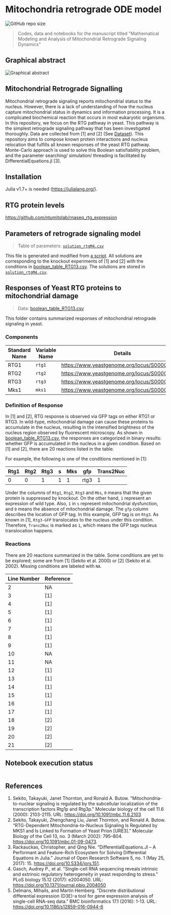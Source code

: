 # Mitochondria retrograde ODE model

![GitHub repo size](https://img.shields.io/github/repo-size/ntumitolab/mitochondria-retrograde-model)

> Codes, data and notebooks for the manuscript titled "Mathematical Modeling and Analysis of Mitochondrial Retrograde Signaling Dynamics"

## Graphical abstract

![Graphical abstract](https://user-images.githubusercontent.com/29009898/130342513-081f4592-3cc6-4468-ba3b-868416f3be6b.png)

## Mitochondrial Retrograde Signalling

Mitochondrial retrograde signaling reports mitochondrial status to the nucleus. However, there is a lack of understanding of how the nucleus capture mitochondrial status in dynamics and information processing. It is a complicated biochemical reaction that occurs in most eukaryotic organisms. In this repository, we focus on the RTG pathway in yeast. This pathway is the simplest retrograde signaling pathway that has been investigated thoroughly. Data are collected from [1] and [2] (See [Dataset](#dataset)). This repository aims to compose known protein interactions and nucleus relocation that fulfills all known responses of the yeast RTG pathway. Monte-Carlo approach is used to solve this Boolean satisfiability problem, and the parameter searching/ simulation/ threading is facilitated by DifferentialEquations.jl [3].

## Installation

Julia v1.7+ is needed (https://julialang.org/).

## RTG protein levels

<https://github.com/ntumitolab/rnaseq_rtg_expression>

## Parameters of retrograde signaling model

> Table of parameters: [`solution_rtgM4.csv`](https://github.com/ntumitolab/mitochondria-retrograde-model/blob/main/src/data/solution_rtgM4.csv)

This file is generated and modified from [a script](https://github.com/stevengogogo/RetroSignalModel.jl/blob/82cc8fd91b1fa03983c08a5eed1144bac3e93dcc/scripts/find_valid_solutions.jl). All solutions are corresponding to the knockout experiments of [1] and [2] with the conditions in [boolean_table_RTG13.csv](https://github.com/ntumitolab/mitochondria-retrograde-model/blob/main/src/data/boolean_table_RTG13.csv). The solutions are stored in [`solution_rtgM4.csv`](https://github.com/ntumitolab/mitochondria-retrograde-model/blob/main/src/data/solution_rtgM4.csv).

## Responses of Yeast RTG proteins to mitochondrial damage

> Data: [boolean_table_RTG13.csv](https://github.com/ntumitolab/mitochondria-retrograde-model/blob/main/src/data/boolean_table_RTG13.csv)

This folder contains summarized responses of mitochondrial retrograde signaling in yeast.

### Components

| Standard Name | Variable Name | Details                                      |
| ------------- | ------------- | -------------------------------------------- |
| RTG1          | `rtg1`        | https://www.yeastgenome.org/locus/S000005428 |
| RTG2          | `rtg2`        | https://www.yeastgenome.org/locus/S000005428 |
| RTG3          | `rtg3`        | https://www.yeastgenome.org/locus/S000000199 |
| Mks1          | `mks1`        | https://www.yeastgenome.org/locus/S000005020 |

### Definition of Response

In [1] and [2], RTG response is observed via GFP tags on either RTG1 or RTG3. In wild-type, mitochondrial damage can cause these proteins to accumulate in the nucleus, resulting in the intensified brightness of the nucleus region observed by fluorescent microscopy. As shown in [boolean_table_RTG13.csv](src/data/boolean_table_RTG13.csv), the responses are categorized in binary results: whether GFP is accumulated in the nucleus in a given condition. Based on [1] and [2], there are 20 reactions listed in the table.

For example, the following is one of the conditions mentioned in [1]:

| Rtg1 | Rtg2 | Rtg3 | s   | Mks | gfp  | Trans2Nuc |
| ---- | ---- | ---- | --- | --- | ---- | --------- |
| 0    | 0    | 1    | 1   | 1   | rtg3 | 1         |

Under the columns of `Rtg1`, `Rtg2`, `Rtg3` and `Mks`, `0` means that the given protein is suppressed by knockout. On the other hand, `1` represent an expression of wild type. Also, `1` in `s` represent mitochondrial dysfunction, and `0` means the absence of mitochondrial damage. The `gfp` column describes the location of GFP tag. In this example, GFP tag is on `Rtg3`. As known in [1], `Rtg3-GFP` translocates to the nucleus under this condition. Therefore, `Trans2Nuc` is marked as `1`, which means the GFP tags nucleus translocation happens.

### Reactions

There are 20 reactions summarized in the table. Some conditions are yet to be explored; some are from [1] (Sekito et al. 2000) or [2] (Sekito et al. 2002). Missing conditions are labeled with `NA`.

| Line Number | Reference |
| ----------- | --------- |
| 2           | NA        |
| 3           | [1]       |
| 4           | [1]       |
| 5           | [1]       |
| 6           | [1]       |
| 7           | [1]       |
| 8           | [1]       |
| 9           | [1]       |
| 10          | NA        |
| 11          | NA        |
| 12          | [1]       |
| 13          | [1]       |
| 14          | [1]       |
| 15          | [1]       |
| 16          | [1]       |
| 17          | [1]       |
| 18          | [2]       |
| 19          | [2]       |
| 20          | [2]       |
| 21          | [2]       |

## Notebook execution status

```{nb-exec-table}
```

## References

1. Sekito, Takayuki, Janet Thornton, and Ronald A. Butow. "Mitochondria-to-nuclear signaling is regulated by the subcellular localization of the transcription factors Rtg1p and Rtg3p." Molecular biology of the cell 11.6 (2000): 2103-2115. URL: https://doi.org/10.1091/mbc.11.6.2103
2. Sekito, Takayuki, Zhengchang Liu, Janet Thornton, and Ronald A. Butow. “RTG-Dependent Mitochondria-to-Nucleus Signaling Is Regulated by MKS1 and Is Linked to Formation of Yeast Prion [URE3].” Molecular Biology of the Cell 13, no. 3 (March 2002): 795–804. https://doi.org/10.1091/mbc.01-09-0473.
3. Rackauckas, Christopher, and Qing Nie. “DifferentialEquations.Jl – A Performant and Feature-Rich Ecosystem for Solving Differential Equations in Julia.” Journal of Open Research Software 5, no. 1 (May 25, 2017): 15. https://doi.org/10.5334/jors.151.
4. Gasch, Audrey P., et al. "Single-cell RNA sequencing reveals intrinsic and extrinsic regulatory heterogeneity in yeast responding to stress." PLoS biology 15.12 (2017): e2004050. URL: https://doi.org/10.1371/journal.pbio.2004050
5. Delmans, Mihails, and Martin Hemberg. "Discrete distributional differential expression (D3E)-a tool for gene expression analysis of single-cell RNA-seq data." BMC bioinformatics 17.1 (2016): 1-13. URL: https://doi.org/10.1186/s12859-016-0944-6
